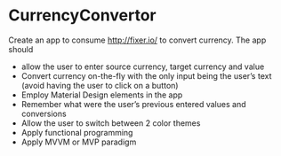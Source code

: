 # CurrencyConvertor

Create an app to consume http://fixer.io/ to convert currency. The app should 
 - allow the user to enter source currency, target currency and value
 - Convert currency on-the-fly with the only input being the user’s text (avoid having the user to click on a button)
 - Employ Material Design elements in the app
 - Remember what were the user’s previous entered values and conversions
 - Allow the user to switch between 2 color themes
 - Apply functional programming
 - Apply MVVM or MVP paradigm

